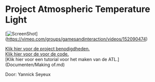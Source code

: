 # Project Atmospheric Temperature Light

[![ScreenShot](http://puu.sh/mzEck/f217832322.jpg )] (https://vimeo.com/groups/gamesandinteraction/videos/152090474)

[Klik hier voor de project benodigdheden.](Documenten/Benodigdheden.md)  
[Klik hier voor de voor de code.](Documenten/Arduino-Code.ino)  
[Klik hier voor een tutorial voor het maken van de ATL.](Documenten/Making of.md)  

Door: Yannick Seyeux
